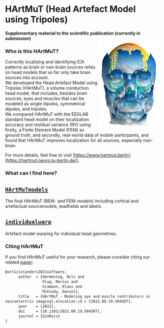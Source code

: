 # HArtMuT (Head Artefact Model using Tripoles)
**Supplementary material to the scientific publication (currently in submission)**<br>
<img align="right" width="200" src="images/HArtMuT.png">
### Who is this HArtMuT?
Correctly localizing and identifying ICA patterns as brain or non-brain sources relies on head models 
that so far only take brain sources into account.<br>
We developed the Head Artefact Model using Tripoles (HArtMuT), a volume
conduction head model, that includes, besides brain sources, eyes and muscles
that can be modeled as single dipoles, symmetrical dipoles, and tripoles.<br>
We compared HArtMuT with the EEGLAB standard head model on their localization
accuracy and residual variance (RV) using firstly, a Finite Element Model (FEM)
as ground truth, and secondly, real-world data of mobile participants, and
found that HArtMuT improves localization for all sources, especially
non-brain.<br>

For more details, feel free to visit [https://www.hartmut.berlin](https://hartmut.neuro.tu-berlin.de/).

### What can I find here?
## [`HArtMuTmodels`](HArtMuTmodels)<br>
The final HArtMuT (BEM- and FEM-models) including cortical and artefactual sourcemodels, leadfields and labels.


## [`individualwarp`](individualwarp)<br>
Artefact model warping for individual head geometries.


### Citing HArtMuT
If you find HArtMuT useful for your research, please consider citing our related [paper](https://www.biorxiv.org/content/10.1101/2022.08.19.504507v1):
```
@article{anders2021software,
      author  = {Harmening, Nils and
                 Klug, Marius and
                 Gramann, Klaus and
                 Miklody, Daniel},
      title   = {HArtMuT - Modeling eye and muscle contributors in neuroelectric imaging},elocation-id = {2022.08.19.504507},
      year    = {2022},
      doi     = {10.1101/2022.08.19.504507},
      journal = {bioRxiv}
}
```
